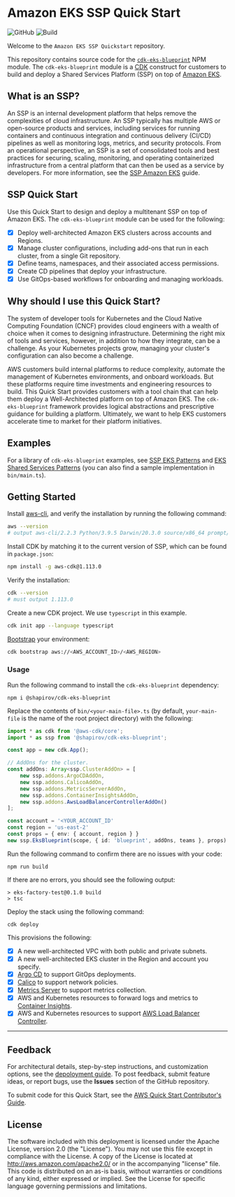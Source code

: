 
# Amazon EKS SSP Quick Start

![GitHub](https://img.shields.io/github/license/aws-quickstart/quickstart-ssp-amazon-eks)
![Build](https://codebuild.us-west-1.amazonaws.com/badges?uuid=eyJlbmNyeXB0ZWREYXRhIjoiYVN6RlEyQmNNRVRxRWYxUkhBcStQcHFkTExZa2dtZXBWcDdqZ2lWNCtXVENOcWwzV0F0cklUOXlnVGtMZ1BzR0JLZUtHU2V3dUcwb0NOMmdxWGxKOFpVPSIsIml2UGFyYW1ldGVyU3BlYyI6IlEyWmdVeXlxMS9UOVk0QUMiLCJtYXRlcmlhbFNldFNlcmlhbCI6MX0%3D&branch=main)

Welcome to the `Amazon EKS SSP Quickstart` repository.

This repository contains source code for the [`cdk-eks-blueprint`](https://www.npmjs.com/package/@shapirov/cdk-eks-blueprint) NPM module. The `cdk-eks-blueprint` module is a [CDK](https://aws.amazon.com/cdk/) construct for customers to build and deploy a Shared Services Platform (SSP) on top of [Amazon EKS](https://aws.amazon.com/eks/).

## What is an SSP?

An SSP is an internal development platform that helps remove the complexities of cloud infrastructure. An SSP typically has multiple AWS or open-source products and services, including services for running containers and continuous integration and continuous delivery (CI/CD) pipelines as well as monitoring logs, metrics, and security protocols. From an operational perspective, an SSP is a set of consolidated tools and best practices for securing, scaling, monitoring, and operating containerized infrastructure from a central platform that can then be used as a service by developers. For more information, see the [SSP Amazon EKS](https://aws-quickstart.github.io/quickstart-ssp-amazon-eks/) guide.

## SSP Quick Start

Use this Quick Start to design and deploy a multitenant SSP on top of Amazon EKS. The `cdk-eks-blueprint` module can be used for the following:

- [x] Deploy well-architected Amazon EKS clusters across accounts and Regions.
- [x] Manage cluster configurations, including add-ons that run in each cluster, from a single Git repository.
- [x] Define teams, namespaces, and their associated access permissions.
- [x] Create CD pipelines that deploy your infrastructure.
- [x] Use GitOps-based workflows for onboarding and managing workloads.

## Why should I use this Quick Start?  

The system of developer tools for Kubernetes and the Cloud Native Computing Foundation (CNCF) provides cloud engineers with a wealth of choice when it comes to designing infrastructure. Determining the right mix of tools and services, however, in addition to how they integrate, can be a challenge. As your Kubernetes projects grow, managing your cluster's configuration can also become a challenge.

AWS customers build internal platforms to reduce complexity, automate the management of Kubernetes environments, and onboard workloads. But these platforms require time investments and engineering resources to build. This Quick Start provides customers with a tool chain that can help them deploy a Well-Architected platform on top of Amazon EKS. The `cdk-eks-blueprint` framework provides logical abstractions and prescriptive guidance for building a platform. Ultimately, we want to help EKS customers accelerate time to market for their platform initiatives.

## Examples

For a library of `cdk-eks-blueprint` examples, see [SSP EKS Patterns](https://github.com/aws-samples/ssp-eks-patterns) and [EKS Shared Services Patterns](https://github.com/shapirov103/eks-ssp-patterns) (you can also find a sample implementation in `bin/main.ts`).

## Getting Started

Install [aws-cli](https://docs.aws.amazon.com/cli/latest/userguide/install-cliv2.html), and verify the installation by running the following command: 

```bash
aws --version
# output aws-cli/2.2.3 Python/3.9.5 Darwin/20.3.0 source/x86_64 prompt/off
```

Install CDK by matching it to the current version of SSP, which can be found in `package.json`:

```bash
npm install -g aws-cdk@1.113.0
```

Verify the installation:

```bash
cdk --version
# must output 1.113.0
```

Create a new CDK project. We use `typescript` in this example.

```bash
cdk init app --language typescript
```

[Bootstrap](https://docs.aws.amazon.com/cdk/latest/guide/bootstrapping.html) your environment:

```bash
cdk bootstrap aws://<AWS_ACCOUNT_ID>/<AWS_REGION>
```

### Usage

Run the following command to install the `cdk-eks-blueprint` dependency:

```
npm i @shapirov/cdk-eks-blueprint
```

Replace the contents of `bin/<your-main-file>.ts` (by default, `your-main-file` is the name of the root project directory) with the following:

```typescript
import * as cdk from '@aws-cdk/core';
import * as ssp from '@shapirov/cdk-eks-blueprint';

const app = new cdk.App();

// AddOns for the cluster.
const addOns: Array<ssp.ClusterAddOn> = [
    new ssp.addons.ArgoCDAddOn,
    new ssp.addons.CalicoAddOn,
    new ssp.addons.MetricsServerAddOn,
    new ssp.addons.ContainerInsightsAddOn,
    new ssp.addons.AwsLoadBalancerControllerAddOn()
];

const account = '<YOUR_ACCOUNT_ID'
const region = 'us-east-2'
const props = { env: { account, region } }
new ssp.EksBlueprint(scope, { id: 'blueprint', addOns, teams }, props)
```

Run the following command to confirm there are no issues with your code:

```
npm run build 
```

If there are no errors, you should see the following output:

```
> eks-factory-test@0.1.0 build
> tsc
```

Deploy the stack using the following command:

```
cdk deploy
```

This provisions the following:

- [x] A new well-architected VPC with both public and private subnets.
- [x] A new well-architected EKS cluster in the Region and account you specify.
- [x] [Argo CD](https://argoproj.github.io/argo-cd/) to support GitOps deployments.
- [x] [Calico](https://docs.projectcalico.org/getting-started/kubernetes/) to support network policies.
- [x] [Metrics Server](https://github.com/kubernetes-sigs/metrics-server) to support metrics collection.
- [x] AWS and Kubernetes resources to forward logs and metrics to [Container Insights](https://docs.aws.amazon.com/AmazonCloudWatch/latest/monitoring/deploy-container-insights-EKS.html).
- [x] AWS and Kubernetes resources to support [AWS Load Balancer Controller](https://docs.aws.amazon.com/eks/latest/userguide/aws-load-balancer-controller.html).

---

## Feedback

For architectural details, step-by-step instructions, and customization options, see the [depoloyment guide](https://aws-quickstart.github.io/quickstart-ssp-amazon-eks/). To post feedback, submit feature ideas, or report bugs, use the **Issues** section of the GitHub repository.

To submit code for this Quick Start, see the [AWS Quick Start Contributor's Guide](https://aws-quickstart.github.io/).

## License

The software included with this deployment is licensed under the Apache License, version 2.0 (the "License"). You may not use this file except in compliance with the License. A copy of the License is located at http://aws.amazon.com/apache2.0/ or in the accompanying "license" file. This code is distributed on an as-is basis, without warranties or conditions of any kind, either expressed or implied. See the License for specific language governing permissions and limitations.